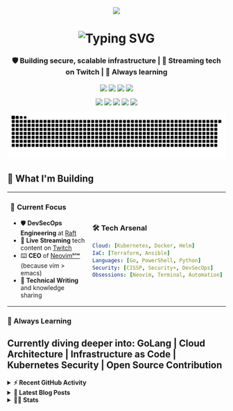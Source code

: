   <p align="center">
    <a href="https://linktr.ee/techdufus">
      <img align="center" src="https://github.com/TechDufus/techdufus/assets/46715299/65eb5cd9-fae0-4f63-95e2-427c0b1415ec"/>
    </a>
  </p>

<h1 align="center">
  <img src="https://readme-typing-svg.herokuapp.com?font=JetBrains+Mono&weight=500&size=28&duration=1500&pause=600&color=00D4AA&center=true&vCenter=true&multiline=true&repeat=false&width=600&height=140&lines=Hey+there!+I'm+Dufus!+%F0%9F%91%8B;DevSecOps+Engineer+%7C+CISSP;DNS+is+always+the+culprit+%F0%9F%94%8D;I+use+Neovim%E1%B5%87%E1%B5%97%CA%B7+%F0%9F%9A%80" alt="Typing SVG" />
</h1>

<h3 align="center">🛡️ Building secure, scalable infrastructure | 🎥 Streaming tech on Twitch | 🌱 Always learning</h3>
<p align="center">
  <a href="https://www.powershellgallery.com/profiles/matthewjdegarmo"><img align="center" src="https://img.shields.io/badge/Total%20PSGallery%20Downloads-~53,262-green"/></a>
  <a href="https://discord.gg/5M4hjfyRBj"><img align="center" src="https://img.shields.io/discord/905178979844116520.svg?label=&logo=discord&logoColor=ffffff&color=7389D8&labelColor=6A7EC2"/></a>
  <img align="center" src="https://img.shields.io/badge/CISSP-Certified-blue?style=flat&logo=isc2&logoColor=white"/>
  <img align="center" src="https://img.shields.io/badge/CompTIA-Security%2B-red?style=flat&logo=comptia&logoColor=white"/>
</p>
<p align="center">
  <a href="https://www.twitch.tv/TechDufus/about/"><img align="center" height="40" src="https://img.icons8.com/color/144/000000/twitch.png"/></a>
  <a href="https://twitter.com/techdufus"><img align="center" height="40" src="https://img.icons8.com/fluent/144/000000/twitter.png"/></a>
  <a href="https://techdufus.com"><img align="center" height="40" src="https://img.icons8.com/nolan/64/domain.png"/></a>
  <a href="https://www.reddit.com/user/techdufus"><img align="center" height="40" src="https://img.icons8.com/doodle/48/000000/reddit--v1.png"/></a>
  <a href="https://techdufus.com/feed.xml"><img align="center" height="40" src="https://img.icons8.com/dusk/64/000000/rss.png"/></a>
</p>
<p align="center">
  <picture>
    <source media="(prefers-color-scheme: dark)" srcset="./assets/github-snake-dark.svg">
    <img width="600" alt="github-snake" src="./assets/github-snake.svg">
  </picture>
</p>


## 🚀 What I'm Building

<table>
<tr>
<td width="50%">

### 🎯 Current Focus
- 🛡️ **DevSecOps Engineering** at [Raft](https://teamraft.com/)
- 🎥 **Live Streaming** tech content on [Twitch](https://www.twitch.tv/TechDufus/about/)
- ⌨️ **CEO** of [Neovimᵇᵗʷ](https://neovimbtw.com) (because vim > emacs)
- 📝 **Technical Writing** and knowledge sharing

</td>
<td width="50%">

### 🛠️ Tech Arsenal
```yaml
Cloud: [Kubernetes, Docker, Helm]
IaC: [Terraform, Ansible]
Languages: [Go, PowerShell, Python]
Security: [CISSP, Security+, DevSecOps]
Obsessions: [Neovim, Terminal, Automation]
```

</td>
</tr>
</table>

### 🌱 Always Learning
Currently diving deeper into: **GoLang** | **Cloud Architecture** | **Infrastructure as Code** | **Kubernetes Security** | **Open Source Contribution**
---

<details>
  <summary><b>⚡ Recent GitHub Activity</b></summary>
    <p>

<!--START_SECTION:activity-->
1. 🎉 Merged PR [#137](https://github.com/TechDufus/dotfiles/pull/137) in [TechDufus/dotfiles](https://github.com/TechDufus/dotfiles)
2. 💪 Opened PR [#137](https://github.com/TechDufus/dotfiles/pull/137) in [TechDufus/dotfiles](https://github.com/TechDufus/dotfiles)
3. 💪 Opened PR [#133](https://github.com/TechDufus/dotfiles/pull/133) in [TechDufus/dotfiles](https://github.com/TechDufus/dotfiles)
4. 🔒 Closed issue [#129](https://github.com/TechDufus/dotfiles/issues/129) in [TechDufus/dotfiles](https://github.com/TechDufus/dotfiles)
5. 🔒 Closed issue [#127](https://github.com/TechDufus/dotfiles/issues/127) in [TechDufus/dotfiles](https://github.com/TechDufus/dotfiles)
6. 🎉 Merged PR [#128](https://github.com/TechDufus/dotfiles/pull/128) in [TechDufus/dotfiles](https://github.com/TechDufus/dotfiles)
7. 🔒 Closed issue [#131](https://github.com/TechDufus/dotfiles/issues/131) in [TechDufus/dotfiles](https://github.com/TechDufus/dotfiles)
8. 🔒 Closed issue [#132](https://github.com/TechDufus/dotfiles/issues/132) in [TechDufus/dotfiles](https://github.com/TechDufus/dotfiles)
9. ❗ Opened issue [#132](https://github.com/TechDufus/dotfiles/issues/132) in [TechDufus/dotfiles](https://github.com/TechDufus/dotfiles)
10. ❗ Opened issue [#131](https://github.com/TechDufus/dotfiles/issues/131) in [TechDufus/dotfiles](https://github.com/TechDufus/dotfiles)
<!--END_SECTION:activity-->
  </p>
</details>

 <details>
  <summary><b>👀 Latest Blog Posts</b></summary>
    <p>

 <!-- BLOG-POST-LIST:START -->
- [Building a Talos Kubernetes Homelab with Terraform on Proxmox](https://TechDufus.com/tech/2025/06/30/building-a-talos-kubernetes-homelab-on-proxmox-with-terraform.html)
- [Working with Private Container Registries: Nexus and Kubernetes](https://TechDufus.com/tech/2025/06/06/working-with-private-container-registries-nexus-and-kubernetes.html)
- [Troubleshooting RKE2 Kubernetes Master Node Failures in Production](https://TechDufus.com/tech/2025/06/06/troubleshooting-rke2-kubernetes-master-node-failures-in-production.html)
- [I Make Excuses - Eating Well](https://TechDufus.com/personal/2023/09/13/i-make-excuses.html)
- [Introduction to GoLang Structs](https://TechDufus.com/tech/2022/12/07/intrnduction-to-go-structs.html)
- [What is GoLang?](https://TechDufus.com/tech/2022/12/06/what-is-golang.html)
- [Creating a Progress Indicator for your PowerShell Processes](https://TechDufus.com/tech/2022/04/26/creating-a-progress-indicator-for-your-powershell-processes.html)
- [Using $PSStyle to Spice up your Output](https://TechDufus.com/tech/2022/04/22/using-psstyle-to-spice-up-your-output.html)
- [Playing With Dates in PowerShell](https://TechDufus.com/tech/2021/12/01/playing-with-dates-in-powershell.html)
- [Introducing the BlogQueue GitHub Action](https://TechDufus.com/tech/2021/11/23/introducing-the-blogqueue-github-action.html)
<!-- BLOG-POST-LIST:END -->
  </p>
</details>

<details>
  <summary><b>👨‍💻 Stats</b></summary>
  <p align="center">
    <a>
      <img align="center" src="https://gist.githubusercontent.com/TechDufus/1eaef21799d1d62623cbfb229769d1c0/raw/fd08c846893bfdd8fcf037804861da41b9c97773/github-metrics.svg"/>
    </a>
  </p>
</details>


<!-- <img align="center" alt="techdufus's Github Stats" src="https://github-readme-stats.vercel.app/api?username=techdufus&show_icons=true&count_private=true&theme=dark&include_all_commits=true&line_height=21&cache_seconds=1800"/>
<img src="https://github-readme-streak-stats.herokuapp.com/?user=techdufus&theme=dark" alt="GitHub Streak" data-canonical-src="https://github-readme-streak-stats.herokuapp.com/?user=techdufus&theme=dark" style="max-width:100%;"> -->

<!-- SPONSORS-LIST:START -->
<!-- SPONSORS-LIST:END -->
